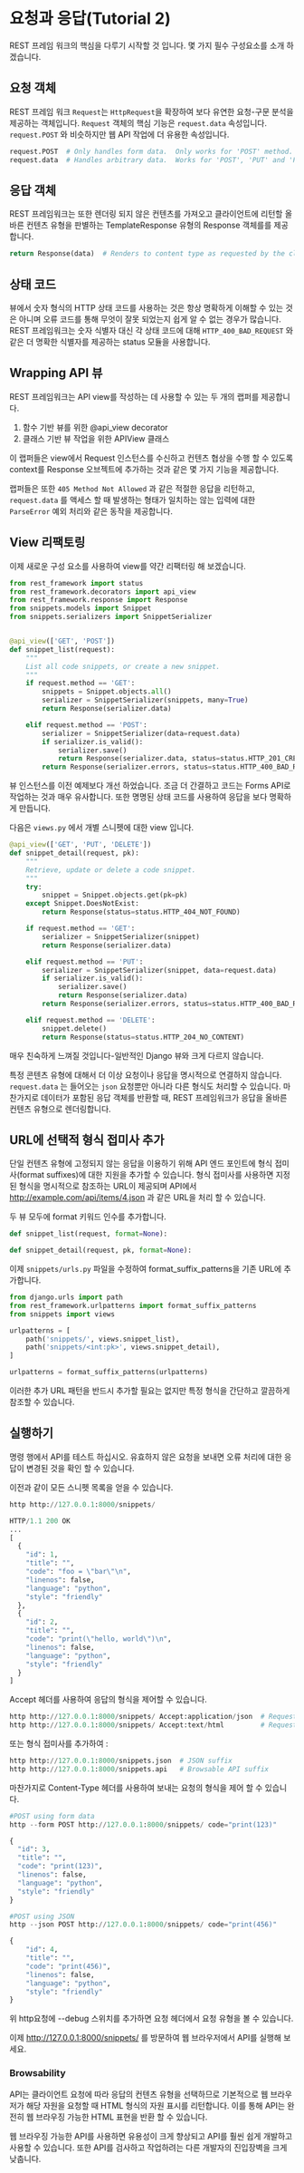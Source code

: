# 요청과 응답(Tutorial 2)
REST 프레임 워크의 핵심을 다루기 시작할 것 입니다. 몇 가지 필수 구성요소를 소개 하겠습니다.

## 요청 객체
REST 프레임 워크 ``Request``는 ``HttpRequest``을 확장하여 보다 유연한 요청-구문 분석을 제공하는 객체입니다. ``Request`` 객체의 핵심 기능은 ``request.data`` 속성입니다. ``request.POST`` 와 비슷하지만 웹 API 작업에 더 유용한 속성입니다.
```python
request.POST  # Only handles form data.  Only works for 'POST' method.
request.data  # Handles arbitrary data.  Works for 'POST', 'PUT' and 'PATCH' methods.
```

## 응답 객체
REST 프레임워크는 또한 렌더링 되지 않은 컨텐츠를 가져오고 클라이언트에 리턴할 올바른 컨텐츠 유형을 판별하는 TemplateResponse 유형의 Response 객체를를 제공합니다.
```python
return Response(data)  # Renders to content type as requested by the client.
```


## 상태 코드
뷰에서 숫자 형식의 HTTP 상태 코드를 사용하는 것은 항상 명확하게 이해할 수 있는 것은 아니며 오류 코드를 통해 무엇이 잘못 되었는지 쉽게 알 수 없는 경우가 많습니다. REST 프레임워크는 숫자 식별자 대신 각 상태 코드에 대해 ``HTTP_400_BAD_REQUEST`` 와 같은 더 명확한 식별자를 제공하는 status 모듈을 사용합니다.


## Wrapping API 뷰
REST 프레임워크는 API view를 작성하는 데 사용할 수 있는 두 개의 랩퍼를 제공합니다.

1. 함수 기반 뷰를 위한 @api_view decorator
2. 클래스 기반 뷰 작업을 위한 APIView 클래스

이 랩퍼들은 view에서 Request 인스턴스를 수신하고 컨텐츠 협상을 수행 할 수 있도록 context를 Response 오브젝트에 추가하는 것과 같은 몇 가지 기능을 제공합니다.

랩퍼들은 또한 ``405 Method Not Allowed`` 과 같은 적절한 응답을 리턴하고, ``request.data`` 를 액세스 할 때 발생하는 형태가 일치하는 않는 입력에 대한 ``ParseError`` 예외 처리와 같은 동작을 제공합니다.


## View 리팩토링 
이제 새로운 구성 요소를 사용하여 view를 약간 리팩터링 해 보겠습니다.
```python
from rest_framework import status
from rest_framework.decorators import api_view
from rest_framework.response import Response
from snippets.models import Snippet
from snippets.serializers import SnippetSerializer


@api_view(['GET', 'POST'])
def snippet_list(request):
    """
    List all code snippets, or create a new snippet.
    """
    if request.method == 'GET':
        snippets = Snippet.objects.all()
        serializer = SnippetSerializer(snippets, many=True)
        return Response(serializer.data)

    elif request.method == 'POST':
        serializer = SnippetSerializer(data=request.data)
        if serializer.is_valid():
            serializer.save()
            return Response(serializer.data, status=status.HTTP_201_CREATED)
        return Response(serializer.errors, status=status.HTTP_400_BAD_REQUEST)
```
뷰 인스턴스를 이전 예제보다 개선 하었습니다. 조금 더 간결하고 코드는 Forms API로 작업하는 것과 매우 유사합니다. 또한 명명된 상태 코드를 사용하여 응답을 보다 명확하게 만듭니다.

다음은 ``views.py`` 에서 개별 스니펫에 대한 view 입니다.
```python
@api_view(['GET', 'PUT', 'DELETE'])
def snippet_detail(request, pk):
    """
    Retrieve, update or delete a code snippet.
    """
    try:
        snippet = Snippet.objects.get(pk=pk)
    except Snippet.DoesNotExist:
        return Response(status=status.HTTP_404_NOT_FOUND)

    if request.method == 'GET':
        serializer = SnippetSerializer(snippet)
        return Response(serializer.data)

    elif request.method == 'PUT':
        serializer = SnippetSerializer(snippet, data=request.data)
        if serializer.is_valid():
            serializer.save()
            return Response(serializer.data)
        return Response(serializer.errors, status=status.HTTP_400_BAD_REQUEST)

    elif request.method == 'DELETE':
        snippet.delete()
        return Response(status=status.HTTP_204_NO_CONTENT)
```
매우 친숙하게 느껴질 것입니다-일반적인 Django 뷰와 크게 다르지 않습니다.

특정 콘텐츠 유형에 대해서 더 이상 요청이나 응답을 명시적으로 연결하지 않습니다. ``request.data`` 는 들어오는 ``json`` 요청뿐만 아니라 다른 형식도 처리할 수 ​​있습니다. 마찬가지로 데이터가 포함된 응답 객체를 반환할 때, REST 프레임워크가 응답을 올바른 컨텐츠 유형으로 렌더링합니다.


## URL에 선택적 형식 접미사 추가
단일 컨텐츠 유형에 고정되지 않는 응답을 이용하기 위해 API 엔드 포인트에 형식 접미사(format suffixes)에 대한 지원을 추가할 수 있습니다. 형식 접미사를 사용하면 지정된 형식을 명시적으로 참조하는 URL이 제공되며 API에서 http://example.com/api/items/4.json 과 같은 URL을 처리 할 수 ​​있습니다.

두 뷰 모두에 format 키워드 인수를 추가합니다.
```python
def snippet_list(request, format=None):
```

```python
def snippet_detail(request, pk, format=None):
```

이제 ``snippets/urls.py`` 파일을 수정하여 format_suffix_patterns을 기존 URL에 추가합니다.
```python
from django.urls import path
from rest_framework.urlpatterns import format_suffix_patterns
from snippets import views

urlpatterns = [
    path('snippets/', views.snippet_list),
    path('snippets/<int:pk>', views.snippet_detail),
]

urlpatterns = format_suffix_patterns(urlpatterns)
```
이러한 추가 URL 패턴을 반드시 추가할 필요는 없지만 특정 형식을 간단하고 깔끔하게 참조할 수 있습니다.

## 실행하기 
명령 행에서 API를 테스트 하십시오. 유효하지 않은 요청을 보내면 오류 처리에 대한 응답이 변경된 것을 확인 할 수 있습니다.

이전과 같이 모든 스니펫 목록을 얻을 수 있습니다.
```python
http http://127.0.0.1:8000/snippets/

HTTP/1.1 200 OK
...
[
  {
    "id": 1,
    "title": "",
    "code": "foo = \"bar\"\n",
    "linenos": false,
    "language": "python",
    "style": "friendly"
  },
  {
    "id": 2,
    "title": "",
    "code": "print(\"hello, world\")\n",
    "linenos": false,
    "language": "python",
    "style": "friendly"
  }
]
```
Accept 헤더를 사용하여 응답의 형식을 제어할 수 있습니다.
```python
http http://127.0.0.1:8000/snippets/ Accept:application/json  # Request JSON
http http://127.0.0.1:8000/snippets/ Accept:text/html         # Request HTML
```

또는 형식 접미사를 추가하여 :
```python
http http://127.0.0.1:8000/snippets.json  # JSON suffix
http http://127.0.0.1:8000/snippets.api   # Browsable API suffix
```

마찬가지로 Content-Type 헤더를 사용하여 보내는 요청의 형식을 제어 할 수 있습니다.
```python
#POST using form data
http --form POST http://127.0.0.1:8000/snippets/ code="print(123)"

{
  "id": 3,
  "title": "",
  "code": "print(123)",
  "linenos": false,
  "language": "python",
  "style": "friendly"
}

#POST using JSON
http --json POST http://127.0.0.1:8000/snippets/ code="print(456)"

{
    "id": 4,
    "title": "",
    "code": "print(456)",
    "linenos": false,
    "language": "python",
    "style": "friendly"
}
```
위 http요청에 --debug 스위치를 추가하면 요청 헤더에서 요청 유형을 볼 수 있습니다.

이제 http://127.0.0.1:8000/snippets/ 를 방문하여 웹 브라우저에서 API를 실행해 보세요.


### Browsability
API는 클라이언트 요청에 따라 응답의 컨텐츠 유형을 선택하므로 기본적으로 웹 브라우저가 해당 자원을 요청할 때 HTML 형식의 자원 표시를 리턴합니다. 이를 통해 API는 완전히 웹 브라우징 가능한 HTML 표현을 반환 할 수 있습니다.

웹 브라우징 가능한 API를 사용하면 유용성이 크게 향상되고 API를 훨씬 쉽게 개발하고 사용할 수 있습니다. 또한 API를 검사하고 작업하려는 다른 개발자의 진입장벽을 크게 낮춥니다.
